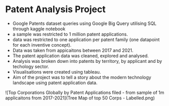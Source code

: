 # Patent Analysis Project

- Google Patents dataset queries using Google Big Query utilising SQL through kaggle notebook 
- a sample was restricted to 1 million patent applications.
- data was restricted to one application per patent family (one datapoint for each inventive concept). 
- Data was taken from appicaitons between 2017 and 2021.
- The patent application data was cleaned, explored and analysed.
- Analysis was broken down into patents by territory, by applicant and by techology sector. 
- Visualisations were created using tableau.
- Aim of the project was to tell a story about the modern technology landscape using patent application data. 

![Top Corporations Globally by Patent Applications filed - from sample of 1m applicaitons from 2017-2021](Tree Map of top 50 Corps - Labelled.png)

